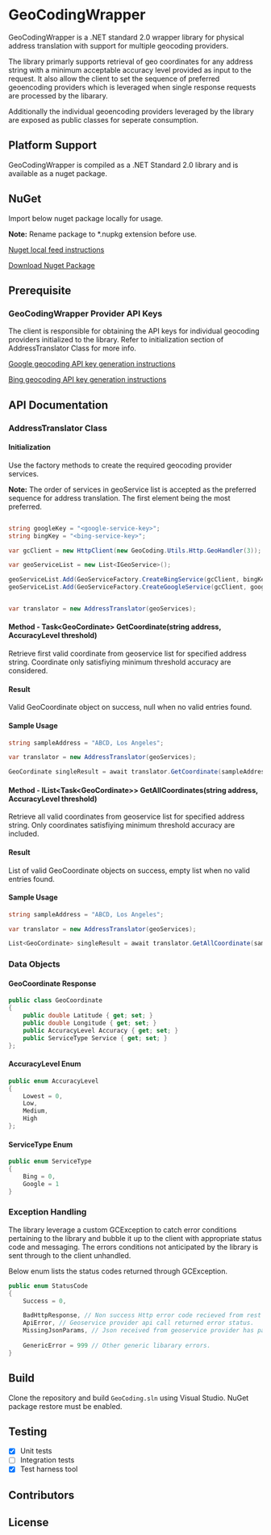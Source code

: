 ﻿GeoCodingWrapper
=====================

GeoCodingWrapper is a .NET standard 2.0 wrapper library for physical address translation with support for multiple geocoding providers.

The library primarly supports retrieval of geo coordinates for any address string with a minimum acceptable accuracy level provided as input to the request. It also allow the client to set the sequence of preferred geoencoding providers which is leveraged when single response requests are processed by the libarary.

Additionally the individual geoencoding providers leveraged by the library are exposed as public classes for seperate consumption.

## Platform Support

GeoCodingWrapper is compiled as a .NET Standard 2.0 library and is available as a nuget package.

## NuGet

Import below nuget package locally for usage.

**Note:** Rename package to *.nupkg extension before use.

[Nuget local feed instructions](https://docs.microsoft.com/en-us/nuget/hosting-packages/local-feeds)

[Download Nuget Package](NugetPackage/GeoCodingWrapper.1.0.0.0.nupkg.local)

## Prerequisite
### GeoCodingWrapper Provider API Keys

The client is responsible for obtaining the API keys for individual geocoding providers initialized to the library. Refer to initialization section of AddressTranslator Class for more info.

[Google geocoding API key generation instructions](https://developers.google.com/maps/documentation/geocoding/get-api-key)

[Bing geocoding API key generation instructions](https://docs.microsoft.com/en-us/bingmaps/getting-started/bing-maps-dev-center-help/getting-a-bing-maps-key)
        
## API Documentation

### AddressTranslator Class

#### Initialization

Use the factory methods to create the required geocoding provider services.

**Note:** The order of services in geoService list is accepted as the preferred sequence for address translation. The first element being the most preferred.

```csharp

string googleKey = "<google-service-key>";
string bingKey = "<bing-service-key>";

var gcClient = new HttpClient(new GeoCoding.Utils.Http.GeoHandler(3));

var geoServiceList = new List<IGeoService>();

geoServiceList.Add(GeoServiceFactory.CreateBingService(gcClient, bingKey));
geoServiceList.Add(GeoServiceFactory.CreateGoogleService(gcClient, googleKey));


var translator = new AddressTranslator(geoServices);
```

#### Method - Task\<GeoCordinate\> GetCoordinate(string address, AccuracyLevel threshold)

Retrieve first valid coordinate from geoservice list for specified address string. Coordinate only satisfiying minimum threshold accuracy are considered.

#### Result
Valid GeoCoordinate object on success, null when no valid entries found.

#### Sample Usage
```csharp
string sampleAddress = "ABCD, Los Angeles";

var translator = new AddressTranslator(geoServices);

GeoCordinate singleResult = await translator.GetCoordinate(sampleAddress, GeoCoding.Data.AccuracyLevel.Lowest);
```

#### Method - IList<Task\<GeoCordinate\>> GetAllCoordinates(string address, AccuracyLevel threshold)

Retrieve all valid coordinates from geoservice list for specified address string. Only coordinates satisfiying minimum threshold accuracy are included.

#### Result
List of valid GeoCoordinate objects on success, empty list when no valid entries found.

#### Sample Usage
```csharp
string sampleAddress = "ABCD, Los Angeles";

var translator = new AddressTranslator(geoServices);

List<GeoCordinate> singleResult = await translator.GetAllCoordinate(sampleAddress, GeoCoding.Data.AccuracyLevel.Lowest);
```

### Data Objects
#### GeoCoordinate Response
```csharp
public class GeoCoordinate
{
    public double Latitude { get; set; }
    public double Longitude { get; set; }
    public AccuracyLevel Accuracy { get; set; }
    public ServiceType Service { get; set; }
};
```
#### AccuracyLevel Enum
```csharp
public enum AccuracyLevel
{
    Lowest = 0,
    Low,
    Medium,
    High
};
```

#### ServiceType Enum
```csharp
public enum ServiceType
{
    Bing = 0,
    Google = 1
}
```

### Exception Handling

The library leverage a custom GCException to catch error conditions pertaining to the library and bubble it up to the client with appropriate status code and messaging. The errors conditions not anticipated by the library is sent through to the client unhandled.

Below enum lists the status codes returned through GCException.

```csharp
public enum StatusCode
{
    Success = 0,

    BadHttpResponse, // Non success Http error code recieved from rest calls.
    ApiError, // Geoservice provider api call returned error status. 
    MissingJsonParams, // Json received from geoservice provider has parameters missing.
    
    GenericError = 999 // Other generic libarary errors.
}
```


## Build

Clone the repository and build `GeoCoding.sln` using Visual Studio. NuGet package restore must be enabled.

## Testing

- [x] Unit tests
- [ ] Integration tests
- [x] Test harness tool

## Contributors


## License